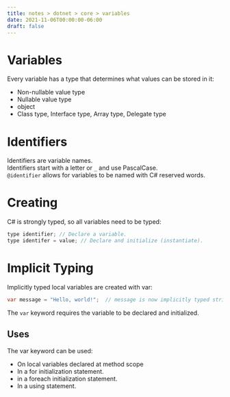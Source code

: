 ```yaml
---
title: notes > dotnet > core > variables
date: 2021-11-06T00:00:00-06:00
draft: false
---
```


# Variables
Every variable has a type that determines what values can be stored in it:
- Non-nullable value type
- Nullable value type
- object
- Class type, Interface type, Array type, Delegate type

# Identifiers
Identifiers are variable names.  
Identifiers start with a letter or `_` and use PascalCase.  
`@identifier` allows for variables to be named with C# reserved words.

# Creating
C# is strongly typed, so all variables need to be typed: 
```cs 
type identifier; // Declare a variable.
type identifer = value;	// Declare and initialize (instantiate).
```

# Implicit Typing
Implicitly typed local variables are created with var:
```cs
var message = "Hello, world!";	// message is now implicitly typed string.
```

The `var` keyword requires the variable to be declared and initialized.

## Uses
The var keyword can be used:
- On local variables declared at method scope
- In a for initialization statement.
- in a foreach initialization statement.
- In a using statement.

